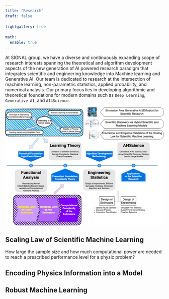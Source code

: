 ```yaml
---
title: "Research"
draft: false

lightgallery: true

math:
  enable: true
---
```


At SIGNAL group, we have a diverse and continuously expanding scope of research interests spanning the theoretical and algorithm development aspects of  the new generation of AI powered research paradigm that integrates scientific and engineering knowledge into Machine learning and Generative AI. Our team is dedicated to research at the intersection of machine learning, non-parametric statistics, applied probability, and numerical analysis. Our primary focus lies in developing algorithmic and theoretical foundations for modern domains such as `Deep Learning`, `Generative AI`, and `AI4Science`.

![Research](./framework.png)


## Scaling Law of Scientific Machine Learning

How large the sample size and how much computational power are needed to reach a prescribed performance level for a physic problem?

## Encoding Physics Information into a Model

## Robust Machine Learning
